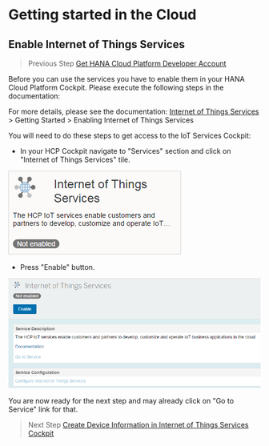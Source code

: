 # Getting started in the Cloud

## Enable Internet of Things Services

>Previous Step [Get HANA Cloud Platform Developer Account](../account)

Before you can use the services you have to enable them in your HANA Cloud Platform Cockpit. Please execute the following steps in the documentation: 

For more details, please see the documentation: [Internet of Things Services](https://help.hana.ondemand.com/iot) > Getting Started > Enabling Internet of Things Services

You will need to do these steps to get access to the IoT Services Cockpit:
 
* In your HCP Cockpit navigate to "Services" section and click on "Internet of Things Services" tile.

![HCP Cockpit - IoT Service Entry](../../../images/iot_tile_not_enabled.png)

* Press "Enable" button.

![HCP Cockpit - IoT Service Entry](../../../images/iot_page_not_enabled.png)

You are now ready for the next step and may already click on "Go to Service" link for that.

>Next Step [Create Device Information in Internet of Things Services Cockpit](../cockpit)